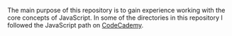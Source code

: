 <p>The main purpose of this repository is to gain experience working with the core concepts of JavaScript. In some of the directories in this repository I followed the JavaScript path on <a href="https://www.codecademy.com/learn/javascript">CodeCademy</a>.</p>
